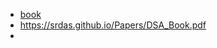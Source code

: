 ---
---


- [book](file:///home/amir/Desktop/MyWork/Learn/boosk/1622249100593.pdf)
- https://srdas.github.io/Papers/DSA_Book.pdf
- 
